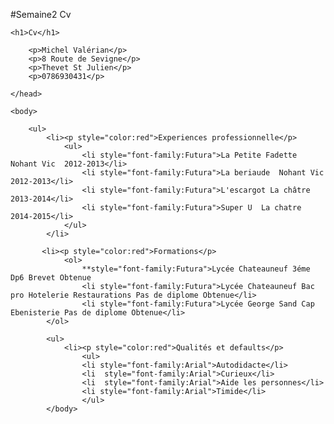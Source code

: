 #Semaine2 Cv



<html>

<head>
	
	<h1>Cv</h1>
		
		<p>Michel Valérian</p>
		<p>8 Route de Sevigne</p>
		<p>Thevet St Julien</p>
		<p>0786930431</p>
		
	</head>
	
	<body>
		
		<ul>
			<li><p style="color:red">Experiences professionnelle</p>
				<ul>
					<li style="font-family:Futura">La Petite Fadette Nohant Vic  2012-2013</li>
					<li style="font-family:Futura">La beriaude  Nohant Vic  2012-2013</li>
					<li style="font-family:Futura">L'escargot La châtre  2013-2014</li>
					<li style="font-family:Futura">Super U  La chatre 2014-2015</li>
				</ul>
            </li>
			
           <li><p style="color:red">Formations</p>
				<ol>
					**style="font-family:Futura">Lycée Chateauneuf 3éme Dp6 Brevet Obtenue
					<li style="font-family:Futura">Lycée Chateauneuf Bac pro Hotelerie Restaurations Pas de diplome Obtenue</li>
					<li style="font-family:Futura">Lycée George Sand Cap Ebenisterie Pas de diplome Obtenue</li>
			</ol>
			
			<ul>
			    <li><p style="color:red">Qualités et defaults</p>
			        <ul> 
			        <li style="font-family:Arial">Autodidacte</li>
			        <li  style="font-family:Arial">Curieux</li>
			        <li  style="font-family:Arial">Aide les personnes</li>
			        <li style="font-family:Arial">Timide</li>
			        </ul>
			</body>
</html>
